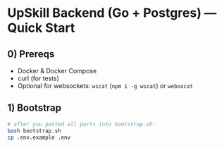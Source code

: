 # UpSkill Backend (Go + Postgres) — Quick Start

## 0) Prereqs
- Docker & Docker Compose
- curl (for tests)
- Optional for websockets: `wscat` (`npm i -g wscat`) or `websocat`

## 1) Bootstrap
```bash
# after you pasted all parts into bootstrap.sh:
bash bootstrap.sh
cp .env.example .env

